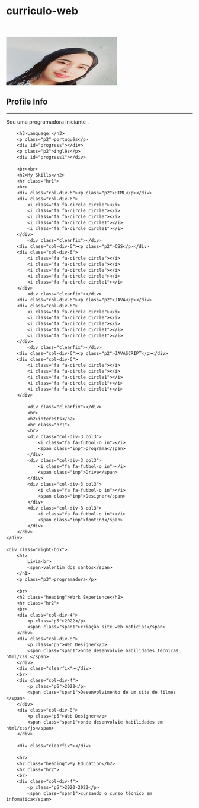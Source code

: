 # curriculo-web
<!DOCTYPE html>
<html>
<head>
	<meta charset="utf-8">
	<meta name="viewport" content="width=device-width, initial-scale=1">
	<title></title>
	<link rel="stylesheet" type="text/css" href="css/style.css">
	<link rel="stylesheet" href="https://cdnjs.cloudflare.com/ajax/libs/font-awesome/4.7.0/css/font-awesome.min.css">
</head>
<body>

<div class="resume-main">
	<div class="left-box">
		<br><br>
		<div class="profile">
			<img src="img.jpg"width="300px"height="130px">
		</div>
		<div class="content-box">
		<h2>Profile Info</h2>
		<hr class="hr1">
		<p class="p1">Sou uma programadora iniciante . </p>

		<h3>Language:</h3>
		<p class="p2">português</p>
		<div id="progress"></div>
		<p class="p2">inglês</p>
		<div id="progress1"></div>

		<br><br>
		<h2>My Skills</h2>
		<hr class="hr1">
		<br>
		<div class="col-div-6"><p class="p2">HTML</p></div>
		<div class="col-div-6">
			<i class="fa fa-circle circle"></i>
			<i class="fa fa-circle circle"></i>
			<i class="fa fa-circle circle"></i>
			<i class="fa fa-circle circle1"></i>
			<i class="fa fa-circle circle1"></i>
		</div>
			<div class="clearfix"></div>
		<div class="col-div-6"><p class="p2">CSS</p></div>
		<div class="col-div-6">
			<i class="fa fa-circle circle"></i>
			<i class="fa fa-circle circle"></i>
			<i class="fa fa-circle circle"></i>
			<i class="fa fa-circle circle"></i>
			<i class="fa fa-circle circle1"></i>
		</div>
			<div class="clearfix"></div>
		<div class="col-div-6"><p class="p2">JAVA</p></div>
		<div class="col-div-6">
			<i class="fa fa-circle circle"></i>
			<i class="fa fa-circle circle"></i>
			<i class="fa fa-circle circle"></i>
			<i class="fa fa-circle circle1"></i>
			<i class="fa fa-circle circle1"></i>
		</div>
			<div class="clearfix"></div>
		<div class="col-div-6"><p class="p2">JAVASCRIPT</p></div>
		<div class="col-div-6">
			<i class="fa fa-circle circle"></i>
			<i class="fa fa-circle circle"></i>
			<i class="fa fa-circle circle1"></i>
			<i class="fa fa-circle circle1"></i>
			<i class="fa fa-circle circle1"></i>
		</div>

			<div class="clearfix"></div>
			<br>
			<h2>interests</h2>
			<hr class="hr1">
			<br>
			<div class="col-div-3 col3">
				<i class="fa fa-futbol-o in"></i>
				<span class="inp">programa</span>
			</div>
			<div class="col-div-3 col3">
				<i class="fa fa-futbol-o in"></i>
				<span class="inp">Drive</span>
			</div>
			<div class="col-div-3 col3">
				<i class="fa fa-futbol-o in"></i>
				<span class="inp">Designer</span>
			</div>
			<div class="col-div-3 col3">
				<i class="fa fa-futbol-o in"></i>
				<span class="inp">fontEnd</span>
			</div>
		</div>
	</div>

	<div class="right-box">
		<h1>
			Livia<br>
			<span>valentim dos santos</span>
		</h1>
		<p class="p3">programadora</p>

		<br>	
		<h2 class="heading">Work Experience</h2>
		<hr class="hr2">
		<br>
		<div class="col-div-4">
			<p class="p5">2022</p>
			<span class="span1">criação site web noticias</span>
		</div>
		<div class="col-div-8">
			<p class="p5">Web Designer</p>
			<span class="span1">onde desenvolvie habilidades técnicas html/css.</span>
		</div>
		<div class="clearfix"></div>
		<br>
		<div class="col-div-4">
			<p class="p5">2022</p>
			<span class="span1">Desenvolvimento de um site de filmes </span>
		</div>
		<div class="col-div-8">
			<p class="p5">Web Designer</p>
			<span class="span1">onde desenvolvie habilidades em html/css/js</span>
		</div>
		
		<div class="clearfix"></div>

		<br>	
		<h2 class="heading">My Education</h2>
		<hr class="hr2">
		<br>
		<div class="col-div-4">
			<p class="p5">2020-2022</p>
			<span class="span1">cursando o curso técnico em infomática</span>






























    

</div>

</body>
</html>
